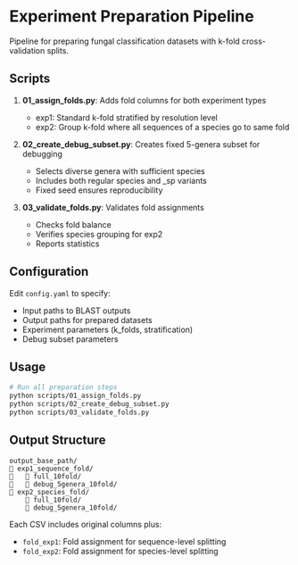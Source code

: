 # Experiment Preparation Pipeline

Pipeline for preparing fungal classification datasets with k-fold cross-validation splits.

## Scripts

1. **01_assign_folds.py**: Adds fold columns for both experiment types
   - exp1: Standard k-fold stratified by resolution level
   - exp2: Group k-fold where all sequences of a species go to same fold

2. **02_create_debug_subset.py**: Creates fixed 5-genera subset for debugging
   - Selects diverse genera with sufficient species
   - Includes both regular species and _sp variants
   - Fixed seed ensures reproducibility

3. **03_validate_folds.py**: Validates fold assignments
   - Checks fold balance
   - Verifies species grouping for exp2
   - Reports statistics

## Configuration

Edit `config.yaml` to specify:
- Input paths to BLAST outputs
- Output paths for prepared datasets
- Experiment parameters (k_folds, stratification)
- Debug subset parameters

## Usage

```bash
# Run all preparation steps
python scripts/01_assign_folds.py
python scripts/02_create_debug_subset.py
python scripts/03_validate_folds.py
```

## Output Structure

```
output_base_path/
   exp1_sequence_fold/
      full_10fold/
      debug_5genera_10fold/
   exp2_species_fold/
       full_10fold/
       debug_5genera_10fold/
```

Each CSV includes original columns plus:
- `fold_exp1`: Fold assignment for sequence-level splitting
- `fold_exp2`: Fold assignment for species-level splitting